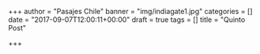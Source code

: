 +++
author = "Pasajes Chile"
banner = "img/indiagate1.jpg"
categories = []
date = "2017-09-07T12:00:11+00:00"
draft = true
tags = []
title = "Quinto Post"

+++

<!--more-->

